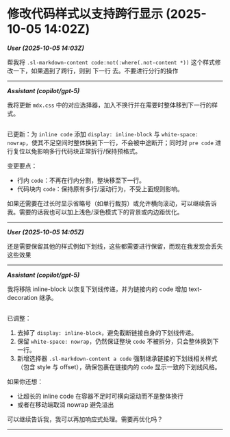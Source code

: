 <!-- Generated by SpecStory -->

<!-- vscode Session f6cfb1af-1d2a-4a88-a001-16695f96eac9 (2025-10-05 14:02Z) -->

# 修改代码样式以支持跨行显示 (2025-10-05 14:02Z)

_**User (2025-10-05 14:03Z)**_

帮我将 `.sl-markdown-content code:not(:where(.not-content *))` 这个样式修改一下，如果遇到了跨行，则到 下一行 去。不要进行分行的操作

---

_**Assistant (copilot/gpt-5)**_

我将更新 `mdx.css` 中的对应选择器，加入不换行并在需要时整体移到下一行的样式。 
```

```
已更新：为 `inline code` 添加 `display: inline-block` 与 `white-space: nowrap`，使其不足空间时整体换到下一行，不会被中途断开；同时对 `pre code` 进行复位以免影响多行代码块正常折行/保持预格式。

变更要点：
- 行内 `code`：不再在行内分割，整块移至下一行。
- 代码块内 `code`：保持原有多行/滚动行为，不受上面规则影响。

如果还需要在过长时显示省略号（如单行裁剪）或允许横向滚动，可以继续告诉我。需要的话我也可以加上浅色/深色模式下的背景或内边距优化。

---

_**User (2025-10-05 14:05Z)**_

还是需要保留其他的样式例如下划线，这些都需要进行保留，而现在我发现会丢失这些效果

---

_**Assistant (copilot/gpt-5)**_

我将移除 inline-block 以恢复下划线传递，并为链接内的 code 增加 text-decoration 继承。 
```

```
已调整：

1. 去掉了 `display: inline-block`，避免截断链接自身的下划线传递。
2. 保留 `white-space: nowrap`，仍然保证整块 `code` 不被拆分，只会整体换到下一行。
3. 新增选择器 `.sl-markdown-content a code` 强制继承链接的下划线相关样式（包含 style 与 offset），确保包裹在链接内的 `code` 显示一致的下划线风格。

如果你还想：
- 让超长的 inline code 在容器不足时可横向滚动而不是整体换行
- 或者在移动端取消 nowrap 避免溢出

可以继续告诉我，我可以再加响应式处理。需要再优化吗？

---

